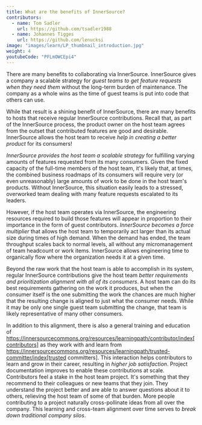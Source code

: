 ```yaml
---
title: What are the benefits of InnerSource?
contributors:
  - name: Tom Sadler
    url: https://github.com/tsadler1988
  - name: Johannes Tigges
    url: https://github.com/lenucksi
image: "images/learn/LP_thumbnail_introduction.jpg"
weight: 4
youtubeCode: "PFLmOWCEpi4"
---
```


There are many benefits to collaborating via InnerSource.
InnerSource gives a company a scalable strategy for *guest teams to get feature requests when they need them* without the long-term burden of maintenance.
The company as a whole wins as the time of guest teams is put into code that others can use.

While that result is a shining benefit of InnerSource, there are many benefits to hosts that receive regular InnerSource contributions.
Recall that, as part of the InnerSource process, the product owner on the host team agrees from the outset that contributed features are good and desirable.
InnerSource allows the host team to receive *help in creating a better product* for its consumers!

*InnerSource provides the host team a scalable strategy* for fulfilling varying amounts of features requested from its many consumers.
Given the fixed capacity of the full-time members of the host team, it's likely that, at times, the combined business roadmaps of its consumers will require very (or even unreasonably) large amounts of work to be done in the host team's products.
Without InnerSource, this situation easily leads to a stressed, overworked team dealing with many feature requests escalated to its leaders.

However, if the host team operates via InnerSource, the engineering resources required to build those features will appear in proportion to their importance in the form of guest contributors.
*InnerSource becomes a force multiplier* that allows the host team to temporarily act larger than its actual size during times of high demand.
When the demand has ended, the team throughput scales back to normal levels, all without any micromanagement of team headcount or work items.
InnerSource allows engineering time to organically flow where the organization needs it at a given time.

Beyond the raw work that the host team is able to accomplish in its system, regular InnerSource contributions give the host team *better requirements and prioritization alignment with all of its consumers*.
A host team can do its best requirements gathering on the work it produces, but when the consumer itself is the one submitting the work the chances are much higher that the resulting change is aligned to just what the consumer needs.
While it may be only one single guest team submitting the change, that team is likely representative of many other consumers.

In addition to this alignment, there is also a general training and education of https://innersourcecommons.org/resources/learningpath/contributor/index[contributors] as they work with and learn from https://innersourcecommons.org/resources/learningpath/trusted-committer/index[trusted committers].
This interaction helps contributors to learn and grow in their career, resulting in *higher job satisfaction*.
Project documentation improves to enable these contributions at scale.
Contributors feel a stake in the host team project.
It's something that they recommend to their colleagues or new teams that they join.
They understand the project better and are able to answer questions about it to others, relieving the host team of some of that burden.
More people contributing to a project naturally cross-pollinate ideas from all over the company.
This learning and cross-team alignment over time serves to *break down traditional company silos*.